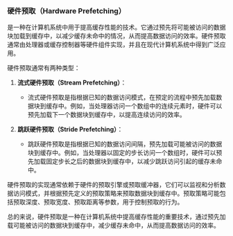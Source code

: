 ### 硬件预取（Hardware Prefetching）
是一种在计算机系统中用于提高缓存性能的技术。它通过预先将可能被访问的数据块加载到缓存中，以减少缓存未命中的情况，从而提高数据访问的效率。硬件预取通常由处理器或缓存控制器等硬件组件实现，并且在现代计算机系统中得到广泛应用。

硬件预取通常有两种类型：

1. **流式硬件预取（Stream Prefetching）**：
   - 流式硬件预取是指根据已知的数据访问模式，在预定的流程中预先加载数据块到缓存中。例如，当处理器访问一个数组中的连续元素时，硬件可以预先加载下一个数据块到缓存中，以提高连续访问的效率。

2. **跳跃硬件预取（Stride Prefetching）**：
   - 跳跃硬件预取是指根据已知的数据访问间隔，预先加载可能被访问的数据块到缓存中。例如，当处理器以固定的步长访问一个数组时，硬件可以预先加载固定步长之后的数据块到缓存中，以减少跳跃访问引起的缓存未命中。

硬件预取的实现通常依赖于硬件的预取引擎或预取缓冲器，它们可以监视和分析数据访问模式，并根据预先定义的预取策略来预取数据块到缓存中。预取策略可能包括预取深度、预取宽度、预取距离等参数，用于控制预取的行为。

总的来说，硬件预取是一种在计算机系统中提高缓存性能的重要技术，通过预先加载可能被访问的数据块到缓存中，减少缓存未命中，从而提高数据访问的效率。
